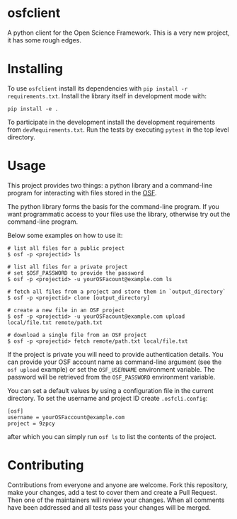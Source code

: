 # osfclient

A python client for the Open Science Framework. This is a very new project,
it has some rough edges.


# Installing

To use `osfclient` install its dependencies with
`pip install -r requirements.txt`. Install the library itself in development
mode with:
```
pip install -e .
```

To participate in the development install the development requirements from
`devRequirements.txt`. Run the tests by executing `pytest` in the top level
directory.


# Usage

This project provides two things: a python library and a command-line program
for interacting with files stored in the [OSF](https://osf.io/).

The python library forms the basis for the command-line program. If you want
programmatic access to your files use the library, otherwise try out the
command-line program.

Below some examples on how to use it:
```
# list all files for a public project
$ osf -p <projectid> ls

# list all files for a private project
# set $OSF_PASSWORD to provide the password
$ osf -p <projectid> -u yourOSFacount@example.com ls

# fetch all files from a project and store them in `output_directory`
$ osf -p <projectid> clone [output_directory]

# create a new file in an OSF project
$ osf -p <projectid> -u yourOSFacount@example.com upload local/file.txt remote/path.txt

# download a single file from an OSF project
$ osf -p <projectid> fetch remote/path.txt local/file.txt
```

If the project is private you will need to provide authentication details.
You can provide your OSF account name as command-line argument (see the
`osf upload` example) or set the `OSF_USERNAME` environment variable. The
password will be retrieved from the `OSF_PASSWORD` environment variable.

You can set a default values by using a configuration file in the current
directory. To set the username and project ID create `.osfcli.config`:
```
[osf]
username = yourOSFaccount@example.com
project = 9zpcy
```
after which you can simply run `osf ls` to list the contents of the project.


# Contributing

Contributions from everyone and anyone are welcome. Fork this repository,
make your changes, add a test to cover them and create a Pull Request.
Then one of the maintainers will review your changes. When all comments
have been addressed and all tests pass your changes will be merged.
